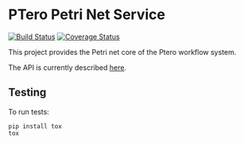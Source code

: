 # PTero Petri Net Service
[![Build Status](https://travis-ci.org/mark-burnett/ptero-petri.svg?branch=master)](https://travis-ci.org/mark-burnett/ptero-petri)
[![Coverage Status](https://coveralls.io/repos/mark-burnett/ptero-petri/badge.png)](https://coveralls.io/r/mark-burnett/ptero-petri)

This project provides the Petri net core of the Ptero workflow system.

The API is currently described
[here](https://github.com/mark-burnett/ptero-apis/blob/master/petri.md).


## Testing

To run tests:

    pip install tox
    tox

